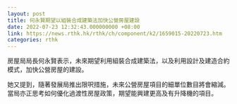 ```yaml
---
layout: post
title: 何永賢期望以組裝合成建築法加快公營房屋建設
date: 2022-07-23 12:32:43.000000000 +08:00
link: https://news.rthk.hk/rthk/ch/component/k2/1659015-20220723.htm
categories: rthk
---
```


房屋局局長何永賢表示，未來期望利用組裝合成建築法，以及利用設計及建造合約模式，加快公營房屋的建設。

她又提到，隨著發展局推出限呎措施，未來公營房屋項目的細單位數目將會縮減。當局亦正思考如何優化過渡性房屋政策，期望能興建更高及有升降機的項目。
